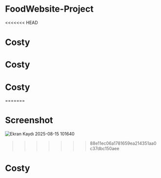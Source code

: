 

# FoodWebsite-Project
<<<<<<< HEAD
# Costy
# Costy
# Costy
=======

# Screenshot
![Ekran Kaydı 2025-08-15 101640](https://github.com/user-attachments/assets/aa71bcf4-2d4f-4c7f-a110-dfa98a305a96)
>>>>>>> 88e11ec06a1781659ea214351aa0c37dbc150aee
# Costy
